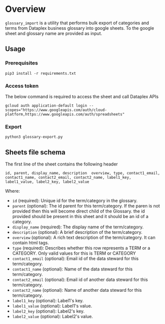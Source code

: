 # Overview

`glossary_import` is a utility that performs bulk export of categories and terms from Dataplex business glossary into google sheets. To the google sheet and glossary name are provided as input.

## Usage

### Prerequisites
```
pip3 install -r requirements.txt
```

### Access token

The below command is required to access the sheet and call Dataplex APIs
```
gcloud auth application-default login --scopes="https://www.googleapis.com/auth/cloud-platform,https://www.googleapis.com/auth/spreadsheets"
```

### Export
```
python3 glossary-export.py 
```

## Sheets file schema
The first line of the sheet contains the following header

`id, parent, display_name, description	overview, type, contact1_email, contact1_name, contact2_email, contact2_name, label1_key, label1_value, label2_key, label2_value`

Where:

*   `id` (required): Unique id for the term/category in the glossary.
*   `parent` (optional): The id parent for this term/category. If the paren is not provided then this will become direct child of the Glossary. the id provided should be present in this sheet and it should be an id of a category.
*   `display_name` (required): The display name of the term/category.
*   `description` (optional): A brief description of the term/category.
*   `overview` (optional): A rich text description of the term/category. It can contain html tags.
*   `type` (required): Describes whether this row represents a TERM or a CATEGORY. Only valid values for this is TERM or CATEGORY
*   `contact1_email` (optional): Email id of the data steward for this term/category.
*   `contact1_name` (optional): Name of the data steward for this term/category.
*   `contact2_email` (optional): Email id of another data steward for this term/category.
*   `contact2_name` (optional): Name of another data steward for this term/category.
*   `label1_key` (optional): Label1's key.
*   `label1_value` (optional): Label1's value.
*   `label2_key` (optional): Label2's key.
*   `label2_value` (optional): Label2's value.